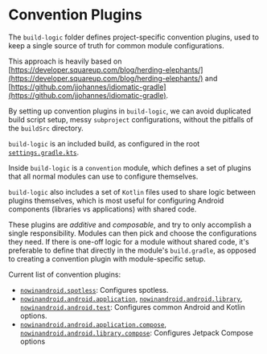 # Convention Plugins

The `build-logic` folder defines project-specific convention plugins, used to keep a single
source of truth for common module configurations.

This approach is heavily based on
[https://developer.squareup.com/blog/herding-elephants/](https://developer.squareup.com/blog/herding-elephants/)
and
[https://github.com/jjohannes/idiomatic-gradle](https://github.com/jjohannes/idiomatic-gradle).

By setting up convention plugins in `build-logic`, we can avoid duplicated build script setup,
messy `subproject` configurations, without the pitfalls of the `buildSrc` directory.

`build-logic` is an included build, as configured in the root
[`settings.gradle.kts`](../settings.gradle.kts).

Inside `build-logic` is a `convention` module, which defines a set of plugins that all normal
modules can use to configure themselves.

`build-logic` also includes a set of `Kotlin` files used to share logic between plugins themselves,
which is most useful for configuring Android components (libraries vs applications) with shared
code.

These plugins are *additive* and *composable*, and try to only accomplish a single responsibility.
Modules can then pick and choose the configurations they need.
If there is one-off logic for a module without shared code, it's preferable to define that directly
in the module's `build.gradle`, as opposed to creating a convention plugin with module-specific
setup.

Current list of convention plugins:

- [`nowinandroid.spotless`](convention/src/main/kotlin/nowinandroid.spotless.gradle.kts):
  Configures spotless. 
- [`nowinandroid.android.application`](convention/src/main/kotlin/nowinandroid.android.application.gradle.kts),
  [`nowinandroid.android.library`](convention/src/main/kotlin/nowinandroid.android.library.gradle.kts),
  [`nowinandroid.android.test`](convention/src/main/kotlin/nowinandroid.android.test.gradle.kts):
  Configures common Android and Kotlin options.
- [`nowinandroid.android.application.compose`](convention/src/main/kotlin/nowinandroid.android.application.compose.gradle.kts),
  [`nowinandroid.android.library.compose`](convention/src/main/kotlin/nowinandroid.android.library.gradle.kts):
  Configures Jetpack Compose options
